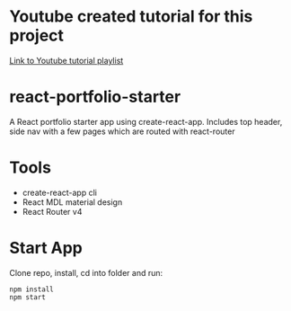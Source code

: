 # Youtube created tutorial for this project
[Link to Youtube tutorial playlist](https://www.youtube.com/playlist?list=PL3KAvm6JMiowqFTXj3oPQkhP7aCgRHFTm)

# react-portfolio-starter
A React portfolio starter app using create-react-app. Includes top header, side nav with a few pages which are routed with react-router

# Tools
* create-react-app cli
* React MDL material design
* React Router v4

# Start App
Clone repo, install, cd into folder and run:
```git
npm install
npm start
```
